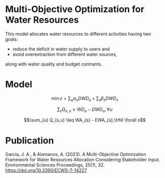 # Multi-Objective Optimization for Water Resources #

This model allocates water resources to different activities having two goals: 
* reduce the deficit in water supply to users and
* avoid overextraction from different water sources,

along with water quality and budget contrants.

# Model #

$$\min z = \sum_{u} \alpha_{u} DWD_{u} + \sum_{s} \beta_{s} DWD_{s}$$

$$\sum_{s} Q_{s,u} \geq WD_{u} - DWD_{u}, \forall u$$

$$\sum_{u} Q_{s,u} \leq WA_{s} - EWA_{s},\hfill \forall s$$

# Publication #
Garcia, J. A., & Alamanos, A. (2023). A Multi-Objective Optimization Framework for Water Resources Allocation Considering Stakeholder Input. Environmental Sciences Proceedings, 25(1), 32. https://doi.org/10.3390/ECWS-7-14227
